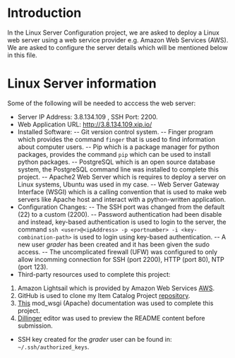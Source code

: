 # Introduction
In the Linux Server Configuration project, we are asked to deploy a Linux web server using a web service provider e.g. Amazon Web Services (AWS). We are asked to configure the server details which will be mentioned below in this file.

# Linux Server information
Some of the following will be needed to acccess the web server:

* Server IP Address: 3.8.134.109 , SSH Port: 2200.
* Web Application URL: http://3.8.134.109.xip.io/
* Installed Software: 
-- Git version control system.
-- Finger program which provides the command `finger` that is used to find information about computer users.
-- Pip which is a package manager for python packages, provides the command `pip` which can be used to install python packages.
-- PostgreSQL which is an open source database system, the PostgreSQL command line was installed to complete this project.
-- Apache2 Web Server which is requires to deploy a server on Linux systems, Ubuntu was used in my case.
-- Web Server Gateway Interface (WSGI) which is a calling convention that is used to make web servers like Apache host and interact with a python-written application.
* Configuration Changes: 
-- The SSH port was changed from the default (22) to a custom (2200).
-- Password authentication had been disable and instead, key-based authentication is used to login to the server, the command `ssh <user>@<ipAddress> -p <portnumber> -i <key-combination-path>` is used to login using key-based authentication.
-- A new user _grader_ has been created and it has been given the sudo access.
-- The uncomplicated firewall (UFW) was configured to only allow incomming connection for SSH (port 2200), HTTP (port 80), NTP (port 123).
* Third-party resources used to complete this project:
1. Amazon Lightsail which is provided by Amazon Web Services [AWS](https://aws.amazon.com/lightsail/).
2. GitHub is used to clone my Item Catalog Project [repository](https://github.com/Saudrules/Item-Catalog).
3. [This](http://flask.pocoo.org/docs/1.0/deploying/mod_wsgi/) mod_wsgi (Apache) documentation was used to complete this project.
4. [Dillinger](https://dillinger.io/) editor was used to preview the README content before submission.
* SSH key created for the _grader_ user can be found in: `~/.ssh/authorized_keys`. 
